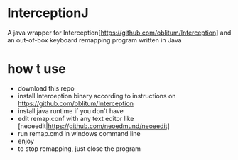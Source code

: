 InterceptionJ
=======
A java wrapper for Interception[https://github.com/oblitum/Interception]
and 
an out-of-box keyboard remapping program written in Java

# how t use
* download this repo
* install Interception binary according to instructions on https://github.com/oblitum/Interception
* install java runtime if you don't have
* edit remap.conf with any text editor like [neoeedit|https://github.com/neoedmund/neoeedit]
* run remap.cmd in windows command line
* enjoy
* to stop remapping, just close the program

